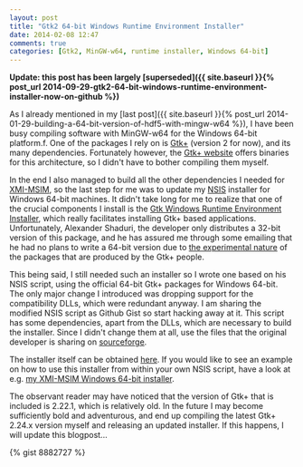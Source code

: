 ```yaml
---
layout: post
title: "Gtk2 64-bit Windows Runtime Environment Installer"
date: 2014-02-08 12:47
comments: true
categories: [Gtk2, MinGW-w64, runtime installer, Windows 64-bit]
---
```


**Update: this post has been largely [superseded]({{ site.baseurl }}{% post_url 2014-09-29-gtk2-64-bit-windows-runtime-environment-installer-now-on-github %})**


As I already mentioned in my [last post]({{ site.baseurl }}{% post_url 2014-01-29-building-a-64-bit-version-of-hdf5-with-mingw-w64 %}), I have been busy compiling software with MinGW-w64 for the Windows 64-bit platform.f. One of the packages I rely on is [Gtk+](http://www.gtk.org) (version 2 for now), and its many dependencies. Fortunately however, the [Gtk+ website](http://www.gtk.org/download/win64.php) offers binaries for this architecture, so I didn't have to bother compiling them myself.

In the end I also managed to build all the other dependencies I needed for [XMI-MSIM](http://github.com/tschoonj/xmimsim), so the last step for me was to update my [NSIS](http://nsis.sourceforge.net/Main_Page) installer for Windows 64-bit machines. It didn't take long for me to realize that one of the crucial components I install is the [Gtk Windows Runtime Environment Installer](http://gtk-win.sourceforge.net/home/), which really facilitates installing Gtk+ based applications. Unfortunately, Alexander Shaduri, the developer only distributes a 32-bit version of this package, and he has assured me through some emailing that he had no plans to write a 64-bit version due to [the experimental nature](http://www.gtk.org/download/win64.php) of the packages that are produced by the Gtk+ people.

This being said, I still needed such an installer so I wrote one based on his NSIS script, using the official 64-bit Gtk+ packages for Windows 64-bit. The only major change I introduced was dropping support for the compatibility DLLs, which were redundant anyway. I am sharing the modified NSIS script as Github Gist so start hacking away at it. This script has some dependencies, apart from the DLLs, which are necessary to build the installer. Since I didn't change them at all, use the files that the original developer is sharing on [sourceforge](http://sourceforge.net/p/gtk-win/code/HEAD/tree/).

The installer itself can be obtained [here](http://lvserver.ugent.be/gtk-win64/). If you would like to see an example on how to use this installer from within your own NSIS script, have a look at e.g. [my XMI-MSIM Windows 64-bit installer](https://github.com/tschoonj/xmimsim/blob/master/nsis/xmimsim-win64.nsi.in).

<!-- more -->

The observant reader may have noticed that the version of Gtk+ that is included is 2.22.1, which is relatively old. In the future I may become sufficiently bold and adventurous, and end up compiling the latest Gtk+ 2.24.x version myself and releasing an updated installer. If this happens, I will update this blogpost...


{% gist 8882727 %}


